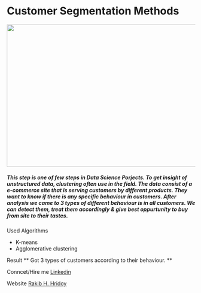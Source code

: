 <h1> Customer Segmentation Methods </h1>
<img src= "https://blog.intercomassets.com/blog/wp-content/uploads/2020/10/Customer-segmentation-performance-matrix.png" height= "380px" width= "780px">

<h5> This step is one of few steps in Data Science Porjects. To get insight of unstructured data, clustering often use in the field. The data consist of a e-commerce site that is serving customers by different products. They want to know if there is any specific behaviour in customers. After analysis we came to 3 types of different behaviour is in all customers. We can detect them, treat them accordingly & give best oppurtunity to buy from site to their tastes.</h5>

Used Algorithms
  - K-means 
  - Agglomerative clustering



Result
   ** Got 3 types of customers according to their behaviour. **
   
   
   
Conncet/Hire me 
[Linkedin](https://linkedin.com/in/rakibhhridoy)


Website 
[Rakib H. Hridoy](https://rakibhhridoy.github.io)
